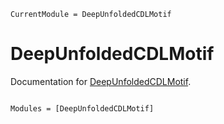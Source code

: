 ```@meta
CurrentModule = DeepUnfoldedCDLMotif
```

# DeepUnfoldedCDLMotif

Documentation for [DeepUnfoldedCDLMotif](https://github.com/kchu25/DeepUnfoldedCDLMotif.jl).

```@index
```

```@autodocs
Modules = [DeepUnfoldedCDLMotif]
```
